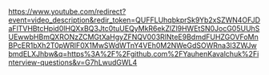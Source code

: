 https://www.youtube.com/redirect?event=video_description&redir_token=QUFFLUhqbkprSk9Yb2xSZWN4OFJDaFlTVHBtcHpid0lHQXxBQ3Jtc0tuUEQyMkR6ekZlZl9HWEtSN0JocG05UUhSUEwwbHBmQXRONzZCMGtXaHgyZFNQV003RlNteE9BdmdFUHZGOVFoMnBPcER1bXh2T0pWRlF0X1MwSWdWTnY4VEh0M2NWeGdSOWRna3l3ZWJwbmdELXJhbw&q=https%3A%2F%2Fgithub.com%2FYauhenKavalchuk%2Finterview-questions&v=G7hLwudGWL4